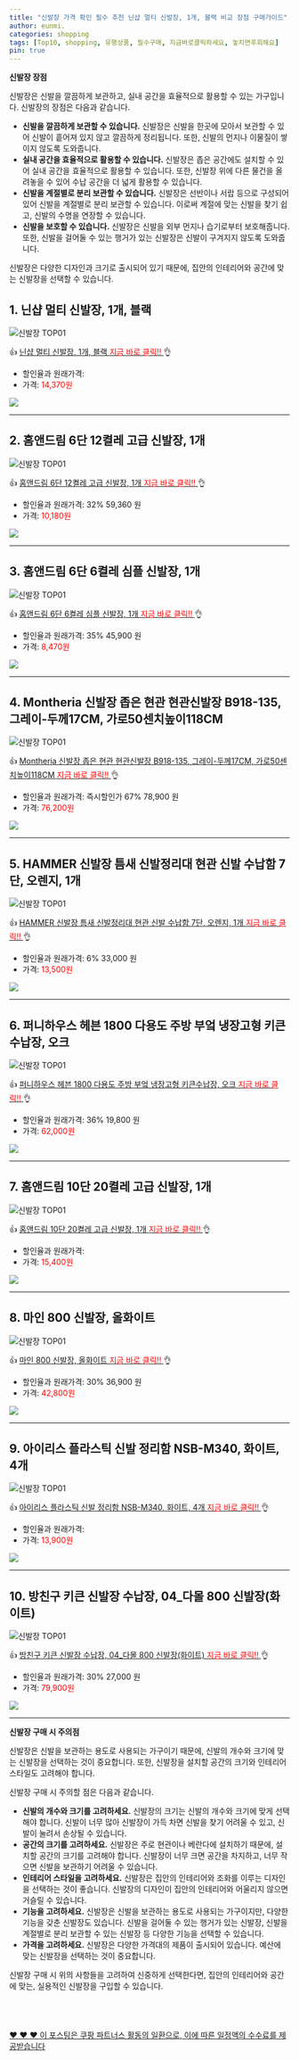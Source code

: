 ```yaml
---
title: "신발장 가격 확인 필수 추천 닌샵 멀티 신발장, 1개, 블랙 비교 장점 구매가이드"
author: eunmi.
categories: shopping
tags: [Top10, shopping, 유행상품, 필수구매, 지금바로클릭하세요, 놓치면후회해요]
pin: true
---
```

**신발장 장점**

신발장은 신발을 깔끔하게 보관하고, 실내 공간을 효율적으로 활용할 수 있는 가구입니다. 신발장의 장점은 다음과 같습니다.

* **신발을 깔끔하게 보관할 수 있습니다.** 신발장은 신발을 한곳에 모아서 보관할 수 있어 신발이 흩어져 있지 않고 깔끔하게 정리됩니다. 또한, 신발의 먼지나 이물질이 쌓이지 않도록 도와줍니다.
* **실내 공간을 효율적으로 활용할 수 있습니다.** 신발장은 좁은 공간에도 설치할 수 있어 실내 공간을 효율적으로 활용할 수 있습니다. 또한, 신발장 위에 다른 물건을 올려놓을 수 있어 수납 공간을 더 넓게 활용할 수 있습니다.
* **신발을 계절별로 분리 보관할 수 있습니다.** 신발장은 선반이나 서랍 등으로 구성되어 있어 신발을 계절별로 분리 보관할 수 있습니다. 이로써 계절에 맞는 신발을 찾기 쉽고, 신발의 수명을 연장할 수 있습니다.
* **신발을 보호할 수 있습니다.** 신발장은 신발을 외부 먼지나 습기로부터 보호해줍니다. 또한, 신발을 걸어둘 수 있는 행거가 있는 신발장은 신발이 구겨지지 않도록 도와줍니다.

신발장은 다양한 디자인과 크기로 출시되어 있기 때문에, 집안의 인테리어와 공간에 맞는 신발장을 선택할 수 있습니다.

   

## 1. 닌샵 멀티 신발장, 1개, 블랙

![신발장 TOP01](https://thumbnail6.coupangcdn.com/thumbnails/remote/230x230ex/image/retail/images/4718973587588324-073774f4-ebea-41fe-83c3-b901248271e7.jpg)


👍 [닌샵 멀티 신발장, 1개, 블랙 <font color=red> 지금 바로 클릭!! </font> ](https://link.coupang.com/re/AFFSDP?lptag=AF3617701&subid=GithubCoopas&pageKey=6631506574&traceid=V0-153&itemId=15119673842&vendorItemId=82341422950) 👌 


- 할인율과 원래가격: 
- 가격: <span style='color:red'>14,370원</span>

[![](/discount_price.png)](https://link.coupang.com/re/AFFSDP?lptag=AF3617701&subid=GithubCoopas&pageKey=6631506574&traceid=V0-153&itemId=15119673842&vendorItemId=82341422950)

---


   

## 2. 홈앤드림 6단 12켤레 고급 신발장, 1개

![신발장 TOP01](https://thumbnail6.coupangcdn.com/thumbnails/remote/230x230ex/image/retail/images/2020/10/27/19/4/08d4eb3e-4995-49e0-b070-c3434c5008f8.jpg)


👍 [홈앤드림 6단 12켤레 고급 신발장, 1개 <font color=red> 지금 바로 클릭!! </font> ](https://link.coupang.com/re/AFFSDP?lptag=AF3617701&subid=GithubCoopas&pageKey=2322546585&traceid=V0-153&itemId=4011596833&vendorItemId=71995809534) 👌 


- 할인율과 원래가격: 32%  59,360   원
- 가격: <span style='color:red'>10,180원</span>

[![](/discount_price.png)](https://link.coupang.com/re/AFFSDP?lptag=AF3617701&subid=GithubCoopas&pageKey=2322546585&traceid=V0-153&itemId=4011596833&vendorItemId=71995809534)

---


   

## 3. 홈앤드림 6단 6켤레 심플 신발장, 1개

![신발장 TOP01](https://thumbnail9.coupangcdn.com/thumbnails/remote/230x230ex/image/retail/images/2020/10/27/19/8/ba440669-858a-4e6a-8939-683f6d8df9a3.jpg)


👍 [홈앤드림 6단 6켤레 심플 신발장, 1개 <font color=red> 지금 바로 클릭!! </font> ](https://link.coupang.com/re/AFFSDP?lptag=AF3617701&subid=GithubCoopas&pageKey=2322546566&traceid=V0-153&itemId=4011596778&vendorItemId=71995809505) 👌 


- 할인율과 원래가격: 35%  45,900   원
- 가격: <span style='color:red'>8,470원</span>

[![](/discount_price.png)](https://link.coupang.com/re/AFFSDP?lptag=AF3617701&subid=GithubCoopas&pageKey=2322546566&traceid=V0-153&itemId=4011596778&vendorItemId=71995809505)

---


   

## 4. Montheria 신발장 좁은 현관 현관신발장 B918-135, 그레이-두께17CM, 가로50센치높이118CM

![신발장 TOP01](https://thumbnail7.coupangcdn.com/thumbnails/remote/230x230ex/image/vendor_inventory/1ae5/a42893b51847f6454e0459bf62fd18e206c1004dc4a39eeb1757dce06902.jpg)


👍 [Montheria 신발장 좁은 현관 현관신발장 B918-135, 그레이-두께17CM, 가로50센치높이118CM <font color=red> 지금 바로 클릭!! </font> ](https://link.coupang.com/re/AFFSDP?lptag=AF3617701&subid=GithubCoopas&pageKey=7544418510&traceid=V0-153&itemId=19840299839&vendorItemId=86941839486) 👌 


- 할인율과 원래가격: 즉시할인가 67%  78,900   원
- 가격: <span style='color:red'>76,200원</span>

[![](/discount_price.png)](https://link.coupang.com/re/AFFSDP?lptag=AF3617701&subid=GithubCoopas&pageKey=7544418510&traceid=V0-153&itemId=19840299839&vendorItemId=86941839486)

---


   

## 5. HAMMER 신발장 틈새 신발정리대 현관 신발 수납함 7단, 오렌지, 1개

![신발장 TOP01](https://thumbnail8.coupangcdn.com/thumbnails/remote/230x230ex/image/vendor_inventory/289c/9604ddf31624e221b42f1c7c73e1e4d24392edb3bb4021c2bad69e56f0d9.jpg)


👍 [HAMMER 신발장 틈새 신발정리대 현관 신발 수납함 7단, 오렌지, 1개 <font color=red> 지금 바로 클릭!! </font> ](https://link.coupang.com/re/AFFSDP?lptag=AF3617701&subid=GithubCoopas&pageKey=7694667690&traceid=V0-153&itemId=20104577590&vendorItemId=84885851471) 👌 


- 할인율과 원래가격: 6%  33,000   원
- 가격: <span style='color:red'>13,500원</span>

[![](/discount_price.png)](https://link.coupang.com/re/AFFSDP?lptag=AF3617701&subid=GithubCoopas&pageKey=7694667690&traceid=V0-153&itemId=20104577590&vendorItemId=84885851471)

---


   

## 6. 퍼니하우스 헤븐 1800 다용도 주방 부엌 냉장고형 키큰수납장, 오크

![신발장 TOP01](https://thumbnail7.coupangcdn.com/thumbnails/remote/230x230ex/image/vendor_inventory/e476/bc6696fc34f7c3b395270de982f48303f87228bf32a517d314180f2da8c2.jpg)


👍 [퍼니하우스 헤븐 1800 다용도 주방 부엌 냉장고형 키큰수납장, 오크 <font color=red> 지금 바로 클릭!! </font> ](https://link.coupang.com/re/AFFSDP?lptag=AF3617701&subid=GithubCoopas&pageKey=99634426&traceid=V0-153&itemId=304746219&vendorItemId=3751467803) 👌 


- 할인율과 원래가격: 36%  19,800   원
- 가격: <span style='color:red'>62,000원</span>

[![](/discount_price.png)](https://link.coupang.com/re/AFFSDP?lptag=AF3617701&subid=GithubCoopas&pageKey=99634426&traceid=V0-153&itemId=304746219&vendorItemId=3751467803)

---


   

## 7. 홈앤드림 10단 20켤레 고급 신발장, 1개

![신발장 TOP01](https://thumbnail6.coupangcdn.com/thumbnails/remote/230x230ex/image/retail/images/2020/10/27/19/8/8533e1cf-df0a-432f-9c72-125d8ad119f9.jpg)


👍 [홈앤드림 10단 20켤레 고급 신발장, 1개 <font color=red> 지금 바로 클릭!! </font> ](https://link.coupang.com/re/AFFSDP?lptag=AF3617701&subid=GithubCoopas&pageKey=2322546528&traceid=V0-153&itemId=4011596733&vendorItemId=71995809405) 👌 


- 할인율과 원래가격: 
- 가격: <span style='color:red'>15,400원</span>

[![](/discount_price.png)](https://link.coupang.com/re/AFFSDP?lptag=AF3617701&subid=GithubCoopas&pageKey=2322546528&traceid=V0-153&itemId=4011596733&vendorItemId=71995809405)

---


   

## 8. 마인 800 신발장, 올화이트

![신발장 TOP01](https://thumbnail8.coupangcdn.com/thumbnails/remote/230x230ex/image/rs_quotation_api/qg7ziqtt/4fc0c1cb24464fa19bb12bedede0a577.jpg)


👍 [마인 800 신발장, 올화이트 <font color=red> 지금 바로 클릭!! </font> ](https://link.coupang.com/re/AFFSDP?lptag=AF3617701&subid=GithubCoopas&pageKey=6630990541&traceid=V0-153&itemId=15116092999&vendorItemId=82337884954) 👌 


- 할인율과 원래가격: 30%  36,900   원
- 가격: <span style='color:red'>42,800원</span>

[![](/discount_price.png)](https://link.coupang.com/re/AFFSDP?lptag=AF3617701&subid=GithubCoopas&pageKey=6630990541&traceid=V0-153&itemId=15116092999&vendorItemId=82337884954)

---


   

## 9. 아이리스 플라스틱 신발 정리함 NSB-M340, 화이트, 4개

![신발장 TOP01](https://thumbnail6.coupangcdn.com/thumbnails/remote/230x230ex/image/retail/images/4097435324101376-170e6062-f9f9-4a37-88ee-89c7e9700d26.jpg)


👍 [아이리스 플라스틱 신발 정리함 NSB-M340, 화이트, 4개 <font color=red> 지금 바로 클릭!! </font> ](https://link.coupang.com/re/AFFSDP?lptag=AF3617701&subid=GithubCoopas&pageKey=290762385&traceid=V0-153&itemId=920008184&vendorItemId=5291281492) 👌 


- 할인율과 원래가격: 
- 가격: <span style='color:red'>13,900원</span>

[![](/discount_price.png)](https://link.coupang.com/re/AFFSDP?lptag=AF3617701&subid=GithubCoopas&pageKey=290762385&traceid=V0-153&itemId=920008184&vendorItemId=5291281492)

---


   

## 10. 방친구 키큰 신발장 수납장, 04_다몰 800 신발장(화이트)

![신발장 TOP01](https://thumbnail10.coupangcdn.com/thumbnails/remote/230x230ex/image/vendor_inventory/3899/a15ea47b8459e563d169c8f593c7752abe56167fecaf97ada711a5ab4070.png)


👍 [방친구 키큰 신발장 수납장, 04_다몰 800 신발장(화이트) <font color=red> 지금 바로 클릭!! </font> ](https://link.coupang.com/re/AFFSDP?lptag=AF3617701&subid=GithubCoopas&pageKey=34377053&traceid=V0-153&itemId=128283548&vendorItemId=3265772174) 👌 


- 할인율과 원래가격: 30%  27,000   원
- 가격: <span style='color:red'>79,900원</span>

[![](/discount_price.png)](https://link.coupang.com/re/AFFSDP?lptag=AF3617701&subid=GithubCoopas&pageKey=34377053&traceid=V0-153&itemId=128283548&vendorItemId=3265772174)

---
**신발장 구매 시 주의점**

신발장은 신발을 보관하는 용도로 사용되는 가구이기 때문에, 신발의 개수와 크기에 맞는 신발장을 선택하는 것이 중요합니다. 또한, 신발장을 설치할 공간의 크기와 인테리어 스타일도 고려해야 합니다.

신발장 구매 시 주의할 점은 다음과 같습니다.

* **신발의 개수와 크기를 고려하세요.** 신발장의 크기는 신발의 개수와 크기에 맞게 선택해야 합니다. 신발이 너무 많아 신발장이 가득 차면 신발을 찾기 어려울 수 있고, 신발이 눌려서 손상될 수 있습니다.
* **공간의 크기를 고려하세요.** 신발장은 주로 현관이나 베란다에 설치하기 때문에, 설치할 공간의 크기를 고려해야 합니다. 신발장이 너무 크면 공간을 차지하고, 너무 작으면 신발을 보관하기 어려울 수 있습니다.
* **인테리어 스타일을 고려하세요.** 신발장은 집안의 인테리어와 조화를 이루는 디자인을 선택하는 것이 좋습니다. 신발장의 디자인이 집안의 인테리어와 어울리지 않으면 거슬릴 수 있습니다.
* **기능을 고려하세요.** 신발장은 신발을 보관하는 용도로 사용되는 가구이지만, 다양한 기능을 갖춘 신발장도 있습니다. 신발을 걸어둘 수 있는 행거가 있는 신발장, 신발을 계절별로 분리 보관할 수 있는 신발장 등 다양한 기능을 선택할 수 있습니다.
* **가격을 고려하세요.** 신발장은 다양한 가격대의 제품이 출시되어 있습니다. 예산에 맞는 신발장을 선택하는 것이 중요합니다.

신발장 구매 시 위의 사항들을 고려하여 신중하게 선택한다면, 집안의 인테리어와 공간에 맞는, 실용적인 신발장을 구입할 수 있습니다.<br><br><br><br><br> [ ❤ ❤ ❤ 이 포스팅은 쿠팡 파트너스 활동의 일환으로, 이에 따른 일정액의 수수료를 제공받습니다](https://link.coupang.com/a/bcEFyh)